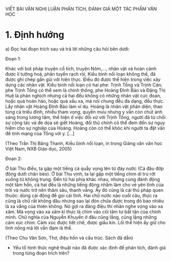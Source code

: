 VIẾT BÀI VĂN NGHỊ LUẬN
PHÂN TÍCH, ĐÁNH GIÁ MỘT TÁC PHẨM VĂN HỌC

# 1. Định hướng

a) Đọc hai đoạn trích sau và trả lời những câu hỏi bên dưới:

Đoạn 1:

Khác với bút pháp truyện cổ tích, truyện Nôm,..., nhân vật và hoàn cảnh được lí tưởng hoá, phân tuyến rạch ròi, Kiều bình nổi loạn không thế, đã được ghi chép gần gũi với hiện thực. Điều đó được thể hiện trong việc xây dựng các nhân vật. Kiều bình nổi loạn có hai phe: Trịnh Tống và Trịnh Cán; phe Trịnh Tống có thể xem là chính thống, phe Hoàng Đình Bảo và Đặng Thị Huệ là phản nghịch nhưng cả hai đều không có những nhân vật cực đoan, hoặc quá hoàn hảo, hoặc quá xấu xa, mà nói chung đều đa dạng, đều thực. Lấy nhân vật Hoàng Đình Bảo làm ví dụ. Hoàng là nhân vật phản diện, thao túng cả triều đình, nhiều tham vọng, quyền mưu nhưng y vẫn còn chút ánh sáng trong lương tâm, thể hiện ở việc đối xử với Trịnh Tống, người đã từ chối sự cộng tác và đe dọa sẽ giết Hoàng, đối thủ chính có thể đem đến sự nguy hiểm cho sự nghiệp của Hoàng. Hoàng còn có thể khóc khi người ta đặt vấn đề tính mạng của Tống với y. [...]

(Theo Trần Thị Băng Thanh, Kiều bình nổi loạn,
in trong Giảng văn văn học Việt Nam, NXB Giáo dục, 2005)

Đoạn 2:

Ở bài Thu điếu, ta gặp một tiếng cá quẫy vọng lên từ đáy nước (Cá đâu đớp động dưới chân bèo). Ở bài Thu vịnh, ta lại gặp một tiếng chim di trú rớt xuống từ không trung. Đến từ hai phía khác nhau, nhưng cùng đánh động một tâm hồn, cả hai đều là những tiếng động nhằm làm cho vẻ yên tĩnh của trời và nước trở nên thâm sâu, thanh vắng. Ấy đó cũng là cái thủ pháp quen thuộc: dùng cái động để gọi cái tĩnh. Hai chữ nước nào cuối câu, thực ra cũng là chữ rất không đâu nhưng sao lại đón chứa được trong đó bao nhiêu là xa vắng của thiên không. Nó gợi ra đáng điệu thi nhân nghe vọng vào xa xăm. Mà vọng vào xa xăm kì thực là chìm vào cõi tâm tư bất tận của chính mình. Chữ nghĩa của Nguyễn Khuyến ở đâu cũng lắng, cũng lặng những cảm xúc chìm. Cảm xúc được tiết chế, được giấu kín. Lối thể hiện ấy giữ cho tình nồng mà lời vẫn đạm là thế.

(Theo Chu Văn Sơn, Thơ, điệu hồn và cấu trúc. Sách đã dẫn)

- Yếu tố hình thức nghệ thuật nào đã được xác định để phân tích, đánh giá trong từng đoạn trích trên?